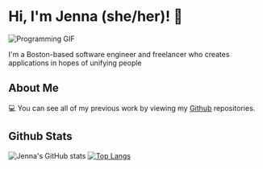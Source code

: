 # Hi, I'm Jenna (she/her)! 👋
![Programming GIF](https://tenor.com/view/geek-laptop-typing-gif-4874921.gif)

I'm a Boston-based software engineer and freelancer who creates applications in hopes of unifying people

## About Me
💻 You can see all of my previous work by viewing my <a href="https://github.com/coding-jn?tab=repositories">Github</a> repositories.

## Github Stats
![Jenna's GitHub stats](https://github-readme-stats.vercel.app/api?username=coding-jn&show_icons=true&theme=radical)
[![Top Langs](https://github-readme-stats.vercel.app/api/top-langs/?username=coding-jn&layout=compact)](https://github.com/coding-jn/github-readme-stats)


